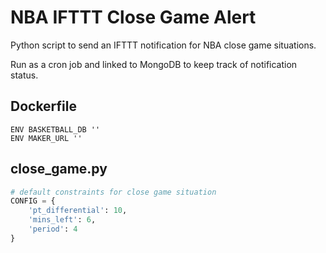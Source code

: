 NBA IFTTT Close Game Alert
====

Python script to send an IFTTT notification for NBA close game situations.

Run as a cron job and linked to MongoDB to keep track of notification status.


Dockerfile
----
```docker
ENV BASKETBALL_DB ''
ENV MAKER_URL ''
```

close_game.py
----
```python
# default constraints for close game situation
CONFIG = {
    'pt_differential': 10,
    'mins_left': 6,
    'period': 4
}
```
